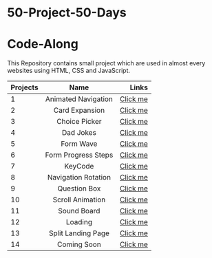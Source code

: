 # 50-Project-50-Days
# Code-Along
This Repository contains small project which are used in almost every websites using HTML, CSS and JavaScript. 

| Projects      |Name                   | Links                                                                                  |
| ------------- |:-------------:        | -----:                                                                                 |
| 1             | Animated Navigation   | [Click me](https://gautam25raj.github.io/50-Project-50-Days/AnimatedNav/)              |
| 2             | Card Expansion        | [Click me](https://gautam25raj.github.io/50-Project-50-Days/CardExpansion/)            |
| 3             | Choice Picker         | [Click me](https://gautam25raj.github.io/50-Project-50-Days/Choice%20Picker/)          |
| 4             | Dad Jokes             | [Click me](https://gautam25raj.github.io/50-Project-50-Days/Dad%20Jokes)               |
| 5             | Form Wave             | [Click me](https://gautam25raj.github.io/50-Project-50-Days/FormWave)                  |
| 6             | Form Progress Steps   | [Click me](https://gautam25raj.github.io/50-Project-50-Days/Form%20Progress%20Steps)   |
| 7             | KeyCode               | [Click me](https://gautam25raj.github.io/50-Project-50-Days/KeyCode/)                  |
| 8             | Navigation Rotation   | [Click me](https://gautam25raj.github.io/50-Project-50-Days/NavigationRotation/)       |
| 9             | Question Box          | [Click me](https://gautam25raj.github.io/50-Project-50-Days/QuesBox/)                  |
| 10            | Scroll Animation      | [Click me](https://gautam25raj.github.io/50-Project-50-Days/Small%20Animation)         |
| 11            | Sound Board           | [Click me](https://gautam25raj.github.io/50-Project-50-Days/SoundBoard)                |
| 12            | Loading               | [Click me](https://gautam25raj.github.io/50-Project-50-Days/Loading)                   |
| 13            | Split Landing Page    | [Click me](https://gautam25raj.github.io/50-Project-50-Days/Split%20Landing%20Page)    |
| 14            | Coming Soon           | [Click me](https://gautam25raj.github.io/50-Project-50-Days/)                          |
